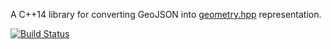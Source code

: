 A C++14 library for converting GeoJSON into [geometry.hpp](https://github.com/mapbox/geometry.hpp) representation.

[![Build Status](https://travis-ci.org/mapbox/geojson-cpp.svg?branch=master)](https://travis-ci.org/mapbox/geojson-cpp)
